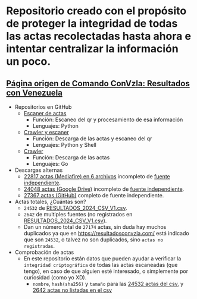 # Repositorio creado con el propósito de proteger la integridad de todas las actas recolectadas hasta ahora e intentar centralizar la información un poco.

## [Página origen de Comando ConVzla: Resultados con Venezuela](https://resultadosconvzla.com/)
- Repositorios en GitHub
  - [Escaner de actas](https://github.com/Strvm/vnzla-libre)
    - Función: Escaneo del qr y procesamiento de esa información
    - Lenguajes: Python
  - [Crawler y escaner](https://github.com/xaiki/resultadosvzla-tools)
    - Función: Descarga de las actas y escaneo del qr
    - Lenguajes: Python y Shell
  - [Crawler](github.com/Eitol/verificador_elecciones2024_ve)
    - Función: Descarga de las actas
    - Lenguajes: Go
- Descargas alternas
  - [22817 actas (Mediafire) en 6 archivos](https://www.mediafire.com/folder/p1i5nx46yktay) incompleto de [fuente independiente](https://github.com/Eitol/verificador_elecciones2024_ve).
  - [24048 actas (Google Drive)](https://drive.google.com/drive/folders/1I_Ae22mpHUg4xJGz1WTv_F5J8g2zTwqm) incompleto de [fuente independiente](https://github.com/xaiki/resultadosvzla-tools).
  - [27367 actas (GitHub)](https://github.com/Strvm/vnzla-libre/tree/main/images) completo de fuente independiente.
- Actas totales, ¿Cuántas son?
  - `24532` de [RESULTADOS_2024_CSV_V1.csv](https://static.resultadosconvzla.com/RESULTADOS_2024_CSV_V1.csv).
  - `2642` de multiples fuentes (no registrados en [RESULTADOS_2024_CSV_V1.csv](https://static.resultadosconvzla.com/RESULTADOS_2024_CSV_V1.csv)).
  - Dan un número total de `27174` actas, sin duda hay muchos duplicados ya que en https://resultadosconvzla.com/ está indicado que son `24532`, o talvez no son duplicados, sino `actas no registradas`.
- Comprobación de actas
  - En este repositorio están datos que pueden ayudar a verificar la `integridad criptográfica` de todas las actas escaneadas (que tengo), en caso de que alguien esté interesado, o simplemente por curiosidad (como yo XD).
    - `nombre`, `hash(sha256)` y `tamaño` para las [24532 actas del csv](https://raw.githubusercontent.com/Vcoder4/Venezuela-actas-2024-archive/main/24532%20actas%20sha256.json), y [2642 actas no listadas en el csv](https://raw.githubusercontent.com/Vcoder4/Venezuela-actas-2024-archive/main/2642%20actas%20sha256.json)
